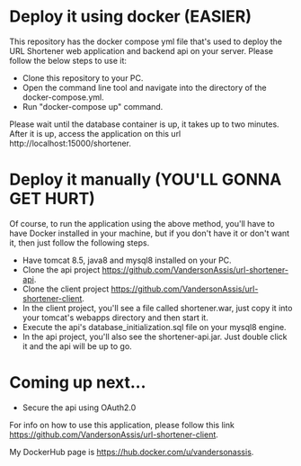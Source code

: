 # Deploy it using docker (EASIER)
This repository has the docker compose yml file that's used to deploy the URL Shortener web application and backend api on your server. Please follow the below steps to use it:

- Clone this repository to your PC.
- Open the command line tool and navigate into the directory of the docker-compose.yml.
- Run "docker-compose up" command.

Please wait until the database container is up, it takes up to two minutes. After it is up, access the application on this url http://localhost:15000/shortener.

# Deploy it manually (YOU'LL GONNA GET HURT)
Of course, to run the application using the above method, you'll have to have Docker installed in your machine, but if you don't have it or don't want it, then just follow the following steps.

- Have tomcat 8.5, java8 and mysql8 installed on your PC.
- Clone the api project https://github.com/VandersonAssis/url-shortener-api.
- Clone the client project https://github.com/VandersonAssis/url-shortener-client.
- In the client project, you'll see a file called shortener.war, just copy it into your tomcat's webapps directory and then start it.
- Execute the api's database_initialization.sql file on your mysql8 engine.
- In the api project, you'll also see the shortener-api.jar. Just double click it and the api will be up to go.

# Coming up next...
- Secure the api using OAuth2.0

For info on how to use this application, please follow this link https://github.com/VandersonAssis/url-shortener-client.

My DockerHub page is https://hub.docker.com/u/vandersonassis.
